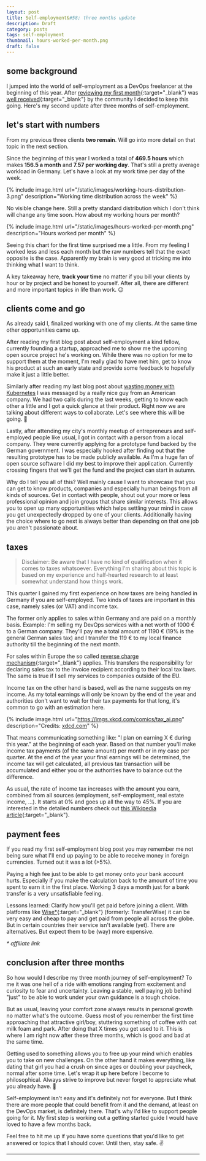 ```yaml
---
layout: post
title: Self-employment&#58; three months update
description: Draft
category: posts
tags: self-employment 
thumbnail: hours-worked-per-month.png
draft: false
---
```


## some background

I jumped into the world of self-employment as a DevOps freelancer at the beginning of this year. After [reviewing my first month](/posts/first-month-of-self-employment.html){:target="_blank"} was [well received](https://www.reddit.com/r/devops/comments/ld9eg6/my_first_month_of_being_a_devops_freelancer/){:target="_blank"} by the community I decided to keep this going. Here's my second update after three months of self-employment.

## let's start with numbers

From my previous three clients __two remain__. Will go into more detail on that topic in the next section.

Since the beginning of this year I worked a total of __469.5 hours__ which makes __156.5 a month__ and __7.57 per working day__. That's still a pretty average workload in Germany. Let's have a look at my work time per day of the week.

{% include image.html url="/static/images/working-hours-distribution-3.png" description="Working time distribution across the week" %}

No visible change here. Still a pretty standard distribution which I don't think will change any time soon. How about my working hours per month?

{% include image.html url="/static/images/hours-worked-per-month.png" description="Hours worked per month" %}

Seeing this chart for the first time surprised me a little. From my feeling I worked less and less each month but the raw numbers tell that the exact opposite is the case. Apparently my brain is very good at tricking me into thinking what I want to think.

A key takeaway here, __track your time__ no matter if you bill your clients by hour or by project and be honest to yourself. After all, there are different and more important topics in life than work. 😉

## clients come and go

As already said I, finalized working with one of my clients. At the same time other opportunities came up.

After reading my first blog post about self-employment a kind fellow, currently founding a startup, approached me to show me the upcoming open source project he's working on. While there was no option for me to support them at the moment, I'm really glad to have met him, get to know his product at such an early state and provide some feedback to hopefully make it just a little better.

Similarly after reading my last blog post about [wasting money with Kubernetes](/posts/wasting-money-with-kubernetes.html) I was messaged by a really nice guy from an American company. We had two calls during the last weeks, getting to know each other a little and I got a quick glance at their product. Right now we are talking about different ways to collaborate. Let's see where this will be going. 🙂

Lastly, after attending my city's monthly meetup of entrepreneurs and self-employed people like usual, I got in contact with a person from a local company. They were currently applying for a prototype fund backed by the German government. I was especially hooked after finding out that the resulting prototype has to be made publicly available. As I'm a huge fan of open source software I did my best to improve their application. Currently crossing fingers that we'll get the fund and the project can start in autumn.

Why do I tell you all of this? Well mainly cause I want to showcase that you can get to know products, companies and especially human beings from all kinds of sources. Get in contact with people, shout out your more or less professional opinion and join groups that share similar interests. This allows you to open up many opportunities which helps settling your mind in case you get unexpectedly dropped by one of your clients. Additionally having the choice where to go next is always better than depending on that one job you aren't passionate about.

## taxes

> Disclaimer: Be aware that I have no kind of qualification when it comes to taxes whatsoever. Everything I'm sharing about this topic is based on my experience and half-hearted research to at least somewhat understand how things work.

This quarter I gained my first experience on how taxes are being handled in Germany if you are self-employed. Two kinds of taxes are important in this case, namely sales (or VAT) and income tax.

The former only applies to sales within Germany and are paid on a monthly basis. Example: I'm selling my DevOps services with a net worth of 1000 € to a German company. They'll pay me a total amount of 1190 € (19% is the general German sales tax) and I transfer the 119 € to my local finance authority till the beginning of the next month.

For sales within Europe the so called [reverse charge mechanism](https://www.german-tax-consultants.com/vat-services/german-vat-reverse-charge.html){:target="_blank"} applies. This transfers the responsibility for declaring sales tax to the invoice recipient according to their local tax laws. The same is true if I sell my services to companies outside of the EU.

Income tax on the other hand is based, well as the name suggests on my income. As my total earnings will only be known by the end of the year and authorities don't want to wait for their tax payments for that long, it's common to go with an estimation here.

{% include image.html url="https://imgs.xkcd.com/comics/tax_ai.png" description="Credits: <a href='https://xkcd.com/2265/'>xdcd.com</a>" %}

That means communicating something like: "I plan on earning X € during this year." at the beginning of each year. Based on that number you'll make income tax payments (of the same amount) per month or in my case per quarter. At the end of the year your final earnings will be determined, the income tax will get calculated, all previous tax transaction will be accumulated and either you or the authorities have to balance out the difference.

As usual, the rate of income tax increases with the amount you earn, combined from all sources (employment, self-employment, real estate income, ...). It starts at 0% and goes up all the way to 45%. If you are interested in the detailed numbers check out [this Wikipedia article](https://en.wikipedia.org/wiki/Taxation_in_Germany#Taxes_on_income){:target="_blank"}.

## payment fees

If you read my first self-employment blog post you may remember me not being sure what I'll end up paying to be able to receive money in foreign currencies. Turned out it was a lot (>5%).

Paying a high fee just to be able to get money onto your bank account hurts. Especially if you make the calculation back to the amount of time you spent to earn it in the first place. Working 3 days a month just for a bank transfer is a very unsatisfiable feeling.

Lessons learned: Clarify how you'll get paid before joining a client. With platforms like [Wise*](https://wise.com/invite/u/maximilianb339){:target="_blank"} (formerly: TransferWise) it can be very easy and cheap to pay and get paid from people all across the globe. But in certain countries their service isn't available (yet). There are alternatives. But expect them to be (way) more expensive.

_* affiliate link_

## conclusion after three months

So how would I describe my three month journey of self-employment? To me it was one hell of a ride with emotions ranging from excitement and curiosity to fear and uncertainty. Leaving a stable, well paying job behind "just" to be able to work under your own guidance is a tough choice.

But as usual, leaving your comfort zone always results in personal growth no matter what's the outcome. Guess most of you remember the first time approaching that attractive girl/boy, stuttering something of coffee with oat milk foam and park. After doing that X times you get used to it. This is where I am right now after these three months, which is good and bad at the same time.

Getting used to something allows you to free up your mind which enables you to take on new challenges. On the other hand it makes everything, like dating that girl you had a crush on since ages or doubling your paycheck, normal after some time. Let's wrap it up here before I become to philosophical. Always strive to improve but never forget to appreciate what you already have. 🙂

Self-employment isn't easy and it's definitely not for everyone. But I think there are more people that could benefit from it and the demand, at least on the DevOps market, is definitely there. That's why I'd like to support people going for it. My first step is working out a getting started guide I would have loved to have a few months back.

Feel free to hit me up if you have some questions that you'd like to get answered or topics that I should cover. Until then, stay safe. ✌️

---
